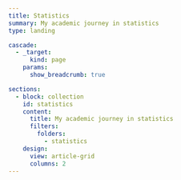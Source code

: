 ```yaml
---
title: Statistics
summary: My academic journey in statistics
type: landing

cascade:
  - _target:
      kind: page
    params:
      show_breadcrumb: true

sections:
  - block: collection
    id: statistics
    content:
      title: My academic journey in statistics
      filters:
        folders:
          - statistics
    design:
      view: article-grid
      columns: 2
---
```


